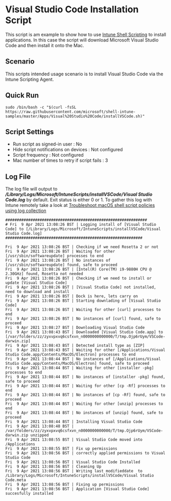 # Visual Studio Code Installation Script

This script is am example to show how to use [Intune Shell Scripting](https://docs.microsoft.com/en-us/mem/intune/apps/macos-shell-scripts) to install applications. In this case the script will download Microsoft Visual Studio Code and then install it onto the Mac.

## Scenario

This scripts intended usage scenario is to install Visual Studio Code via the Intune Scripting Agent.

## Quick Run

```
sudo /bin/bash -c "$(curl -fsSL https://raw.githubusercontent.com/microsoft/shell-intune-samples/master/Apps/Visual%20Studio%20Code/installVSCode.sh)"
```

## Script Settings

- Run script as signed-in user : No
- Hide script notifications on devices : Not configured
- Script frequency : Not configured
- Mac number of times to retry if script fails : 3

## Log File

The log file will output to ***/Library/Logs/Microsoft/IntuneScripts/installVSCode/Visual Studio Code.log*** by default. Exit status is either 0 or 1. To gather this log with Intune remotely take a look at  [Troubleshoot macOS shell script policies using log collection](https://docs.microsoft.com/en-us/mem/intune/apps/macos-shell-scripts#troubleshoot-macos-shell-script-policies-using-log-collection)

```
##############################################################
# Fri  9 Apr 2021 13:08:26 BST | Logging install of [Visual Studio Code] to [/Library/Logs/Microsoft/IntuneScripts/installVSCode/Visual Studio Code.log]
############################################################

Fri  9 Apr 2021 13:08:26 BST | Checking if we need Rosetta 2 or not
Fri  9 Apr 2021 13:08:26 BST | Waiting for other [/usr/sbin/softwareupdate] processes to end
Fri  9 Apr 2021 13:08:26 BST | No instances of [/usr/sbin/softwareupdate] found, safe to proceed
Fri  9 Apr 2021 13:08:26 BST | [Intel(R) Core(TM) i9-9880H CPU @ 2.30GHz] found, Rosetta not needed
Fri  9 Apr 2021 13:08:26 BST | Checking if we need to install or update [Visual Studio Code]
Fri  9 Apr 2021 13:08:26 BST | [Visual Studio Code] not installed, need to download and install
Fri  9 Apr 2021 13:08:26 BST | Dock is here, lets carry on
Fri  9 Apr 2021 13:08:26 BST | Starting downlading of [Visual Studio Code]
Fri  9 Apr 2021 13:08:26 BST | Waiting for other [curl] processes to end
Fri  9 Apr 2021 13:08:26 BST | No instances of [curl] found, safe to proceed
Fri  9 Apr 2021 13:08:27 BST | Downloading Visual Studio Code
Fri  9 Apr 2021 13:08:43 BST | Downloaded [Visual Studio Code.app] to [/var/folders/zz/zyxvpxvq6csfxvn_n0000000000000/T/tmp.Ojp6rUym/VSCode-darwin.zip]
Fri  9 Apr 2021 13:08:43 BST | Detected install type as [ZIP]
Fri  9 Apr 2021 13:08:43 BST | Waiting for other [/Applications/Visual Studio Code.app/Contents/MacOS/Electron] processes to end
Fri  9 Apr 2021 13:08:44 BST | No instances of [/Applications/Visual Studio Code.app/Contents/MacOS/Electron] found, safe to proceed
Fri  9 Apr 2021 13:08:44 BST | Waiting for other [installer -pkg] processes to end
Fri  9 Apr 2021 13:08:44 BST | No instances of [installer -pkg] found, safe to proceed
Fri  9 Apr 2021 13:08:44 BST | Waiting for other [cp -Rf] processes to end
Fri  9 Apr 2021 13:08:44 BST | No instances of [cp -Rf] found, safe to proceed
Fri  9 Apr 2021 13:08:44 BST | Waiting for other [unzip] processes to end
Fri  9 Apr 2021 13:08:44 BST | No instances of [unzip] found, safe to proceed
Fri  9 Apr 2021 13:08:44 BST | Installing Visual Studio Code
Fri  9 Apr 2021 13:08:48 BST | /var/folders/zz/zyxvpxvq6csfxvn_n0000000000000/T/tmp.Ojp6rUym/VSCode-darwin.zip unzipped
Fri  9 Apr 2021 13:08:55 BST | Visual Studio Code moved into /Applications
Fri  9 Apr 2021 13:08:55 BST | Fix up permissions
Fri  9 Apr 2021 13:08:56 BST | correctly applied permissions to Visual Studio Code
Fri  9 Apr 2021 13:08:56 BST | Visual Studio Code Installed
Fri  9 Apr 2021 13:08:56 BST | Cleaning Up
Fri  9 Apr 2021 13:08:56 BST | Writing last modifieddate  to /Library/Logs/Microsoft/IntuneScripts/installVSCode/Visual Studio Code.meta
Fri  9 Apr 2021 13:08:56 BST | Fixing up permissions
Fri  9 Apr 2021 13:08:56 BST | Application [Visual Studio Code] succesfully installed
```
